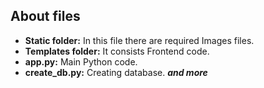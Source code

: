 ## About files
- **Static folder:** In this file there are required Images files.
- **Templates folder:** It consists Frontend code.
- **app.py:** Main Python code.
- **create_db.py:** Creating database.
***and more***

